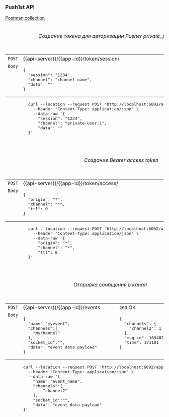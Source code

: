 ### Push1st API

[Postman collection](Push1ST-API.postman_collection.json)

<table>
  <caption><h6>Создание токена для авторизации Pusher private, presence каналах</h6></caption>
 <tr>
   <td><code>POST</code></td><td>{{api-server}}/{{app-id}}/token/session/</td><td><code>200</code> OK</td>
 </tr>
 <tr>
   <td valign=top><code>Body</code></td>
   <td>
     <pre>{
  "session": "1234",
  "channel": "channel name",
  "data": ""
}
</pre>
   </td>
   <td  valign=top><code>token-string</code></td>
  </tr>
  <tfoot>
    <tr>
       <td></td>
      <td colspan=2>
<pre>
  curl --location --request POST 'http://localhost:6002/apps/app-test/token/session/' \
    --header 'Content-Type: application/json' \
    --data-raw '{
      "session": "1234",
      "channel": "private-user.1",
      "data": ""
  }'</code>
      </td>
    </tr>
  <tfoot>
</table>


<table>
  <caption><h6>Создание Bearer access token</h6></caption>
 <tr>
   <td><code>POST</code></td><td>{{api-server}}/{{app-id}}/token/access/</td><td><code>200</code> OK</td>
 </tr>
 <tr>
   <td valign=top><code>Body</code></td>
   <td>
     <pre>{
  "origin": "*",
  "channel": "*",
  "ttl": 0
}
</pre>
   </td>
   <td  valign=top><code>token-string</code></td>
  </tr>
  <tfoot>
    <tr>
       <td></td>
      <td colspan=2>
<pre>
  curl --location --request POST 'http://localhost:6002/apps/app-test/token/access/' \
    --header 'Content-Type: application/json' \
    --data-raw '{
      "origin": "*",
      "channel": "*",
      "ttl": 0
  }'</code>
      </td>
    </tr>
  <tfoot>
</table>


  
<table>
  <caption><h6>Отправка сообщения в канал</h6></caption>
 <tr>
   <td><code>POST</code></td><td>{{api-server}}/{{app-id}}/events</td><td><code>200</code> OK</td>
 </tr>
 <tr>
   <td valign=top><code>Body</code></td>
   <td>
     <pre>{
  "name":"myevent",
  "channels":[
    "mychannel"
  ],
  "socket_id":"",
  "data": "event data payload"
}</pre>
   </td>
   <td  valign=top><pre>{
  "channels": {
    "channel2": 1
  },
  "msg-id": 1634029747778812625,
  "time": 171101
}</pre></td>
  </tr>
  <tfoot>
    <tr>
       <td></td>
      <td colspan=2>
<pre>curl --location --request POST 'http://localhost:6002/apps/app-test/events' \
  --header 'Content-Type: application/json' \
  --data-raw '{
    "name":"event_name",
    "channels":[
        "channel2"
    ],
    "socket_id":"",
    "data": "event data payload"
}'</code>
      </td>
    </tr>
  <tfoot>
</table>
